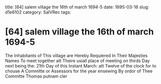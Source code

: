 title: [64] salem village the 16th of march 1694-5
date: 1695-03-16
slug: d1e6102
category: SalVRec
tags: 


<div markdown class="doc" id="d1e6102">


# [64] salem village the 16th of march 1694-5

The Inhabitants of This village are Hereby Requiered In Their Majesties Names To meet together att Theire usiall place of meeting on thirds Day next being the: 21th Day of this Instant March: att Twelve of the clock for to chouse A Committe or Assessors for the year ensewing By ordor of Thee Committe Thomas putnam cler
</div>